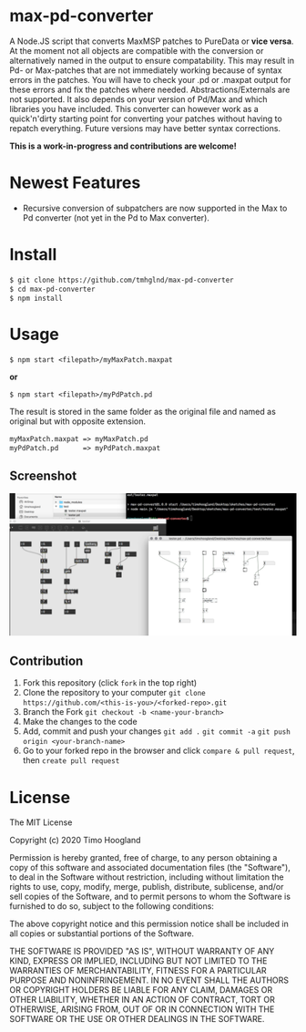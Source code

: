 # max-pd-converter

A Node.JS script that converts MaxMSP patches to PureData or **vice versa**. At the moment not all objects are compatible with the conversion or alternatively named in the output to ensure compatability. This may result in Pd- or Max-patches that are not immediately working because of syntax errors in the patches. You will have to check your .pd or .maxpat output for these errors and fix the patches where needed. Abstractions/Externals are not supported. It also depends on your version of Pd/Max and which libraries you have included. This converter can however work as a quick'n'dirty starting point for converting your patches without having to repatch everything. Future versions may have better syntax corrections.

**This is a work-in-progress and contributions are welcome!**

# Newest Features

- Recursive conversion of subpatchers are now supported in the Max to Pd converter (not yet in the Pd to Max converter).

# Install

```
$ git clone https://github.com/tmhglnd/max-pd-converter
$ cd max-pd-converter
$ npm install
```

# Usage

```
$ npm start <filepath>/myMaxPatch.maxpat
```
**or**
```
$ npm start <filepath>/myPdPatch.pd
```

The result is stored in the same folder as the original file and named as original but with opposite extension.

```
myMaxPatch.maxpat => myMaxPatch.pd
myPdPatch.pd      => myPdPatch.maxpat
```

## Screenshot

![](images/screenshot.png)

## Contribution

1. Fork this repository (click `fork` in the top right)
2. Clone the repository to your computer `git clone https://github.com/<this-is-you>/<forked-repo>.git`
3. Branch the Fork `git checkout -b <name-your-branch>`
4. Make the changes to the code
5. Add, commit and push your changes `git add .` `git commit -a` `git push origin <your-branch-name>`
6. Go to your forked repo in the browser and click `compare & pull request`, then `create pull request`

# License

The MIT License

Copyright (c) 2020 Timo Hoogland

Permission is hereby granted, free of charge, to any person obtaining a copy of this software and associated documentation files (the "Software"), to deal in the Software without restriction, including without limitation the rights to use, copy, modify, merge, publish, distribute, sublicense, and/or sell copies of the Software, and to permit persons to whom the Software is furnished to do so, subject to the following conditions:

The above copyright notice and this permission notice shall be included in all copies or substantial portions of the Software.

THE SOFTWARE IS PROVIDED "AS IS", WITHOUT WARRANTY OF ANY KIND, EXPRESS OR IMPLIED, INCLUDING BUT NOT LIMITED TO THE WARRANTIES OF MERCHANTABILITY, FITNESS FOR A PARTICULAR PURPOSE AND NONINFRINGEMENT. IN NO EVENT SHALL THE AUTHORS OR COPYRIGHT HOLDERS BE LIABLE FOR ANY CLAIM, DAMAGES OR OTHER LIABILITY, WHETHER IN AN ACTION OF CONTRACT, TORT OR OTHERWISE, ARISING FROM, OUT OF OR IN CONNECTION WITH THE SOFTWARE OR THE USE OR OTHER DEALINGS IN THE SOFTWARE.
